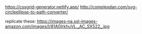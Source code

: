 https://cssgrid-generator.netlify.app/
http://complexdan.com/svg-circleellipse-to-path-converter/

replicate these: https://images-na.ssl-images-amazon.com/images/I/81A0IrkhuVL._AC_SX522_.jpg
